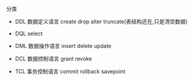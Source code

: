 

分类
* DDL 数据定义语言 create drop alter truncate(表结构还在,只是清空数据)

* DQL select
* DML 数据操作语言 insert delete update 
* DCL 数据控制语言 grant revoke
* TCL 事务控制语言 commit rollback savepoint